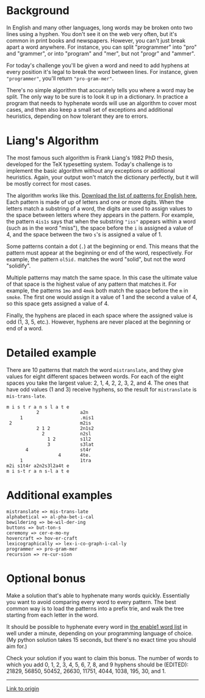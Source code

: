 # Background

In English and many other languages, long words may be broken onto two lines using a hyphen. You don't see it on the web very often, but it's common in print books and newspapers. However, you can't just break apart a word anywhere. For instance, you can split "programmer" into "pro" and "grammer", or into "program" and "mer", but not "progr" and "ammer".

For today's challenge you'll be given a word and need to add hyphens at every position it's legal to break the word between lines. For instance, given `"programmer"`, you'll return `"pro-gram-mer"`.

There's no simple algorithm that accurately tells you where a word may be split. The only way to be sure is to look it up in a dictionary. In practice a program that needs to hyphenate words will use an algorithm to cover most cases, and then also keep a small set of exceptions and additional heuristics, depending on how tolerant they are to errors.

# Liang's Algorithm

The most famous such algorithm is Frank Liang's 1982 PhD thesis, developed for the TeX typesetting system. Today's challenge is to implement the basic algorithm without any exceptions or additional heuristics. Again, your output won't match the dictionary perfectly, but it will be mostly correct for most cases.

The algorithm works like this. [Download the list of patterns for English here.](https://gist.githubusercontent.com/cosmologicon/1e7291714094d71a0e25678316141586/raw/006f7e9093dc7ad72b12ff9f1da649822e56d39d/tex-hyphenation-patterns.txt) Each pattern is made of up of letters and one or more digits. When the letters match a substring of a word, the digits are used to assign values to the space between letters where they appears in the pattern. For example, the pattern `4is1s` says that when the substring `"iss"` appears within a word (such as in the word "miss"), the space before the `i` is assigned a value of 4, and the space between the two `s`'s is assigned a value of 1.

Some patterns contain a dot (`.`) at the beginning or end. This means that the pattern must appear at the beginning or end of the word, respectively. For example, the pattern `ol5id.` matches the word "solid", but not the word "solidify".

Multiple patterns may match the same space. In this case the ultimate value of that space is the highest value of any pattern that matches it. For example, the patterns `1mo` and `4mok` both match the space before the `m` in `smoke`. The first one would assign it a value of 1 and the second a value of 4, so this space gets assigned a value of 4.

Finally, the hyphens are placed in each space where the assigned value is odd (1, 3, 5, etc.). However, hyphens are never placed at the beginning or end of a word.

# Detailed example

There are 10 patterns that match the word `mistranslate`, and they give values for eight different spaces between words. For each of the eight spaces you take the largest value: 2, 1, 4, 2, 2, 3, 2, and 4. The ones that have odd values (1 and 3) receive hyphens, so the result for `mistranslate` is `mis-trans-late`.

    m i s t r a n s l a t e
               2               a2n
         1                     .mis1
     2                         m2is
               2 1 2           2n1s2
                 2             n2sl
                   1 2         s1l2
                   3           s3lat
           4                   st4r
                       4       4te.
         1                     1tra
    m2i s1t4r a2n2s3l2a4t e
    m i s-t r a n s-l a t e

# Additional examples

    mistranslate => mis-trans-late
    alphabetical => al-pha-bet-i-cal
    bewildering => be-wil-der-ing
    buttons => but-ton-s
    ceremony => cer-e-mo-ny
    hovercraft => hov-er-craft
    lexicographically => lex-i-co-graph-i-cal-ly
    programmer => pro-gram-mer
    recursion => re-cur-sion

# Optional bonus

Make a solution that's able to hyphenate many words quickly. Essentially you want to avoid comparing every word to every pattern. The best common way is to load the patterns into a prefix trie, and walk the tree starting from each letter in the word.

It should be possible to hyphenate every word in [the enable1 word list](https://norvig.com/ngrams/enable1.txt) in well under a minute, depending on your programming language of choice. (My python solution takes 15 seconds, but there's no exact time you should aim for.)

Check your solution if you want to claim this bonus. The number of words to which you add 0, 1, 2, 3, 4, 5, 6, 7, 8, and 9 hyphens should be (EDITED): 21829, 56850, 50452, 26630, 11751, 4044, 1038, 195, 30, and 1.

---

[Link to origin](https://www.reddit.com/r/dailyprogrammer/8qxpqd)